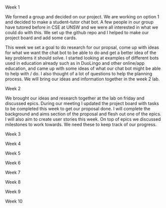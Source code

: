 Week 1

We formed a group and decided on our project. We are working on option 1 and decided 
to make a student-tutor chat bot. A few people in our group have tutored before in 
CSE at UNSW and we were all interested in what we could do with this.
We set up the github repo and I helped to make our project board and add some cards.

This week we set a goal to do research for our propsal, come up with ideas for what
we want the chat bot to be able to do and get a better idea of the key problems it 
should solve. I started looking at examples of different bots used in education already
such as in DuoLingo and other online/app education, and came up with some ideas of what
our chat bot might be able to help with / do. I also thought of a lot of questions to 
help the planning process. We will bring our ideas and information together in the week 2 lab.


Week 2

We brought our ideas and research together at the lab on friday and discussed epics. 
During our meeting I updated the project board with tasks to be completed this week
to get our proposal done. I will complete the background and aims section of the proposal
and flesh out one of the epics. I will also aim to create user stories this week.
On top of epics we discussed milestones to work towards. We need these to keep track of 
our progress.




Week 3


Week 4


Week 5


Week 6


Week 7


Week 8


Week 9


Week 10


